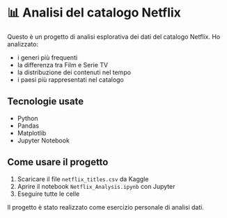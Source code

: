 # 📊 Analisi del catalogo Netflix

Questo è un progetto di analisi esplorativa dei dati del catalogo Netflix.
Ho analizzato:
- i generi più frequenti
- la differenza tra Film e Serie TV
- la distribuzione dei contenuti nel tempo
- i paesi più rappresentati nel catalogo

## Tecnologie usate
- Python
- Pandas
- Matplotlib
- Jupyter Notebook

## Come usare il progetto
1. Scaricare il file `netflix_titles.csv` da Kaggle
2. Aprire il notebook `Netflix_Analysis.ipynb` con Jupyter
3. Eseguire tutte le celle

Il progetto è stato realizzato come esercizio personale di analisi dati.
